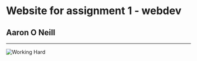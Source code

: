 # Website for assignment 1 - webdev
## Aaron O Neill
***
![Working Hard](https://media.giphy.com/media/vFKqnCdLPNOKc/giphy.gif)